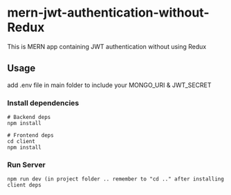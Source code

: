 # mern-jwt-authentication-without-Redux

This is MERN app containing JWT authentication without using Redux

## Usage

add .env file in main folder to include your MONGO_URI & JWT_SECRET

### Install dependencies

```
# Backend deps
npm install

# Frontend deps
cd client
npm install
```

### Run Server

```
npm run dev (in project folder .. remember to "cd .." after installing client deps 
```
